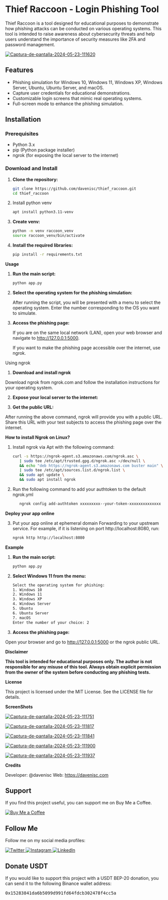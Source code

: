 # Thief Raccoon - Login Phishing Tool

Thief Raccoon is a tool designed for educational purposes to demonstrate how phishing attacks can be conducted on various operating systems. This tool is intended to raise awareness about cybersecurity threats and help users understand the importance of security measures like 2FA and password management.

<a href="https://ibb.co/L0Zn2XP"><img src="https://i.ibb.co/3TCBL9s/Captura-de-pantalla-2024-05-23-111620.png" alt="Captura-de-pantalla-2024-05-23-111620" border="0"></a>

## Features

- Phishing simulation for Windows 10, Windows 11, Windows XP, Windows Server, Ubuntu, Ubuntu Server, and macOS.
- Capture user credentials for educational demonstrations.
- Customizable login screens that mimic real operating systems.
- Full-screen mode to enhance the phishing simulation.

## Installation

### Prerequisites

- Python 3.x
- pip (Python package installer)
- ngrok (for exposing the local server to the internet)

### Download and Install

1. **Clone the repository:**

   ```bash
   git clone https://github.com/davenisc/thief_raccoon.git
   cd thief_raccoon

2. Install python venv
   
   ```bash
   apt install python3.11-venv

3. **Create venv:**

   ```bash
   python -m venv raccoon_venv
   source raccoon_venv/bin/activate

4. **Install the required libraries:**
   
   ```bash
   pip install -r requirements.txt

**Usage**

1. **Run the main script:**
   
   ```bash
   python app.py

2. **Select the operating system for the phishing simulation:**

   After running the script, you will be presented with a menu to select the operating system. Enter the number corresponding to the OS you want to simulate.

3. **Access the phishing page:**

   If you are on the same local network (LAN), open your web browser and navigate to http://127.0.0.1:5000.
   
   If you want to make the phishing page accessible over the internet, use ngrok.

Using ngrok

1. **Download and install ngrok**

Download ngrok from ngrok.com and follow the installation instructions for your operating system.

2. **Expose your local server to the internet:**

3. **Get the public URL:**

After running the above command, ngrok will provide you with a public URL. Share this URL with your test subjects to access the phishing page over the internet.

**How to install Ngrok on Linux?**

1. Install ngrok via Apt with the following command:

   ```bash
   curl -s https://ngrok-agent.s3.amazonaws.com/ngrok.asc \
      | sudo tee /etc/apt/trusted.gpg.d/ngrok.asc >/dev/null \
      && echo "deb https://ngrok-agent.s3.amazonaws.com buster main" \
      | sudo tee /etc/apt/sources.list.d/ngrok.list \
      && sudo apt update \
      && sudo apt install ngrok

2. Run the following command to add your authtoken to the default ngrok.yml

   ```bash
      ngrok config add-authtoken xxxxxxxxx--your-token-xxxxxxxxxxxxxx

**Deploy your app online**

3. Put your app online at ephemeral domain Forwarding to your upstream service. For example, if it is listening on port http://localhost:8080, run:

      ```bash
      ngrok http http://localhost:8080

**Example**

1. **Run the main script:**
   
   ```bash
   python app.py


2. **Select Windows 11 from the menu:**

   ```bash
   Select the operating system for phishing:
   1. Windows 10
   2. Windows 11
   3. Windows XP
   4. Windows Server
   5. Ubuntu
   6. Ubuntu Server
   7. macOS
   Enter the number of your choice: 2

3. **Access the phishing page:**

Open your browser and go to http://127.0.0.1:5000 or the ngrok public URL.

**Disclaimer**

**This tool is intended for educational purposes only. The author is not responsible for any misuse of this tool. Always obtain explicit permission from the owner of the system before conducting any phishing tests.**

**License**

This project is licensed under the MIT License. See the LICENSE file for details.

**ScreenShots**

<a href="https://ibb.co/pW8ZF4p"><img src="https://i.ibb.co/DGyk2wn/Captura-de-pantalla-2024-05-23-111751.png" alt="Captura-de-pantalla-2024-05-23-111751" border="0"></a>

<a href="https://ibb.co/tcwRjPh"><img src="https://i.ibb.co/2P0JVY6/Captura-de-pantalla-2024-05-23-111817.png" alt="Captura-de-pantalla-2024-05-23-111817" border="0"></a>

<a href="https://ibb.co/KjYk72D"><img src="https://i.ibb.co/mCmwt90/Captura-de-pantalla-2024-05-23-111841.png" alt="Captura-de-pantalla-2024-05-23-111841" border="0"></a>

<a href="https://ibb.co/Wy9MBtt"><img src="https://i.ibb.co/yyTZgSS/Captura-de-pantalla-2024-05-23-111900.png" alt="Captura-de-pantalla-2024-05-23-111900" border="0"></a>

<a href="https://ibb.co/Qf7kKMJ"><img src="https://i.ibb.co/c1KwrQy/Captura-de-pantalla-2024-05-23-111937.png" alt="Captura-de-pantalla-2024-05-23-111937" border="0"></a>

**Credits**

Developer: @davenisc
Web: https://davenisc.com





   <h2>Support</h2>
    <p>If you find this project useful, you can support me on Buy Me a Coffee.</p>
    <a href="https://buymeacoffee.com/davenisc" target="_blank">
        <img src="https://img.shields.io/badge/Buy%20Me%20a%20Coffee-FFDD00?style=for-the-badge&logo=buy-me-a-coffee&logoColor=black" alt="Buy Me a Coffee">
    </a>

   <h2>Follow Me</h2>
    <p>Follow me on my social media profiles:</p>
    <a href="https://twitter.com/davenisc" target="_blank">
        <img src="https://img.shields.io/badge/X-1DA1F2?style=for-the-badge&logo=twitter&logoColor=white" alt="Twitter">
    </a>
    <a href="https://www.instagram.com/davenisc.co/" target="_blank">
        <img src="https://img.shields.io/badge/Instagram-E4405F?style=for-the-badge&logo=instagram&logoColor=white" alt="Instagram">
    </a>
    <a href="https://www.linkedin.com/in/davenisc/" target="_blank">
        <img src="https://img.shields.io/badge/LinkedIn-0077B5?style=for-the-badge&logo=linkedin&logoColor=white" alt="LinkedIn">
    </a>

   <h2>Donate USDT</h2>
    <p>If you would like to support this project with a USDT BEP-20 donation, you can send it to the following Binance wallet address:</p>
    <pre>0x15283841da6b5099d991fd64fdcb302478f4cc5a</pre>


